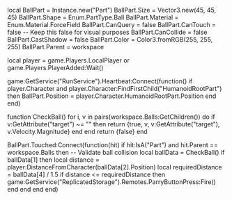 local BallPart = Instance.new("Part")
BallPart.Size = Vector3.new(45, 45, 45)
BallPart.Shape = Enum.PartType.Ball
BallPart.Material = Enum.Material.ForceField
BallPart.CanQuery = false
BallPart.CanTouch = false  -- Keep this false for visual purposes
BallPart.CanCollide = false
BallPart.CastShadow = false
BallPart.Color = Color3.fromRGB(255, 255, 255)
BallPart.Parent = workspace

local player = game.Players.LocalPlayer or game.Players.PlayerAdded:Wait()

game:GetService("RunService").Heartbeat:Connect(function()
    if player.Character and player.Character:FindFirstChild("HumanoidRootPart") then
        BallPart.Position = player.Character.HumanoidRootPart.Position
    end
end)

function CheckBall()
    for i, v in pairs(workspace.Balls:GetChildren()) do
        if v:GetAttribute("target") ~= "" then
            return {true, v, v:GetAttribute("target"), v.Velocity.Magnitude}
        end
    end
    return {false}
end

BallPart.Touched:Connect(function(hit)
    if hit:IsA("Part") and hit.Parent == workspace.Balls then  -- Validate ball collision
        local ballData = CheckBall()
        if ballData[1] then
            local distance = player:DistanceFromCharacter(ballData[2].Position)
            local requiredDistance = ballData[4] / 1.5
            if distance <= requiredDistance then
                game:GetService("ReplicatedStorage").Remotes.ParryButtonPress:Fire()
            end
        end
    end
end)
